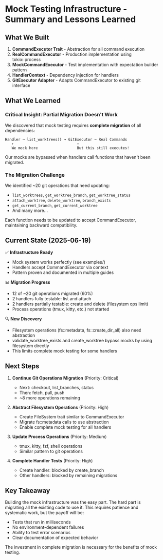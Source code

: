 # Mock Testing Infrastructure - Summary and Lessons Learned

## What We Built

1. **CommandExecutor Trait** - Abstraction for all command execution
2. **RealCommandExecutor** - Production implementation using tokio::process
3. **MockCommandExecutor** - Test implementation with expectation builder pattern
4. **HandlerContext** - Dependency injection for handlers
5. **GitExecutor Adapter** - Adapts CommandExecutor to existing git interface

## What We Learned

### Critical Insight: Partial Migration Doesn't Work

We discovered that mock testing requires **complete migration** of all dependencies:

```
Handler → list_worktrees() → GitExecutor → Real Commands
   ↑                             ↑
   We mock here                  But this still executes!
```

Our mocks are bypassed when handlers call functions that haven't been migrated.

### The Migration Challenge

We identified ~20 git operations that need updating:
- `list_worktrees`, `get_worktree_branch`, `get_worktree_status`
- `attach_worktree`, `delete_worktree`, `branch_exists`
- `get_current_branch`, `get_current_worktree`
- And many more...

Each function needs to be updated to accept CommandExecutor, maintaining backward compatibility.

## Current State (2025-06-19)

✅ **Infrastructure Ready**
- Mock system works perfectly (see examples/)
- Handlers accept CommandExecutor via context
- Pattern proven and documented in multiple guides

📊 **Migration Progress**
- 12 of ~20 git operations migrated (60%)
- 2 handlers fully testable: list and attach
- 2 handlers partially testable: create and delete (filesystem ops limit)
- Process operations (tmux, kitty, etc.) not started

🔍 **New Discovery**
- Filesystem operations (fs::metadata, fs::create_dir_all) also need abstraction
- validate_worktree_exists and create_worktree bypass mocks by using filesystem directly
- This limits complete mock testing for some handlers

## Next Steps

1. **Continue Git Operations Migration** (Priority: Critical)
   - Next: checkout, list_branches, status
   - Then: fetch, pull, push
   - ~8 more operations remaining

2. **Abstract Filesystem Operations** (Priority: High)
   - Create FileSystem trait similar to CommandExecutor
   - Migrate fs::metadata calls to use abstraction
   - Enable complete mock testing for all handlers

3. **Update Process Operations** (Priority: Medium)
   - tmux, kitty, fzf, shell operations
   - Similar pattern to git operations

4. **Complete Handler Tests** (Priority: High)
   - Create handler: blocked by create_branch
   - Other handlers: blocked by remaining migrations

## Key Takeaway

Building the mock infrastructure was the easy part. The hard part is migrating all the existing code to use it. This requires patience and systematic work, but the payoff will be:

- Tests that run in milliseconds
- No environment-dependent failures
- Ability to test error scenarios
- Clear documentation of expected behavior

The investment in complete migration is necessary for the benefits of mock testing.